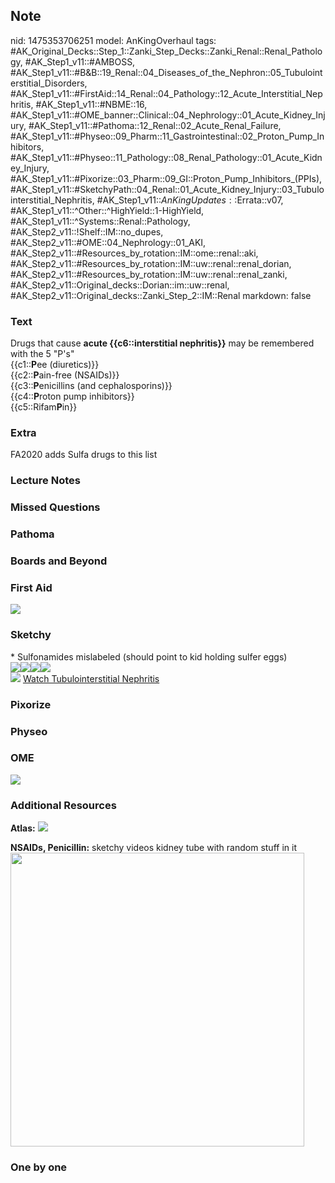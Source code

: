 ## Note
nid: 1475353706251
model: AnKingOverhaul
tags: #AK_Original_Decks::Step_1::Zanki_Step_Decks::Zanki_Renal::Renal_Pathology, #AK_Step1_v11::#AMBOSS, #AK_Step1_v11::#B&B::19_Renal::04_Diseases_of_the_Nephron::05_Tubulointerstitial_Disorders, #AK_Step1_v11::#FirstAid::14_Renal::04_Pathology::12_Acute_Interstitial_Nephritis, #AK_Step1_v11::#NBME::16, #AK_Step1_v11::#OME_banner::Clinical::04_Nephrology::01_Acute_Kidney_Injury, #AK_Step1_v11::#Pathoma::12_Renal::02_Acute_Renal_Failure, #AK_Step1_v11::#Physeo::09_Pharm::11_Gastrointestinal::02_Proton_Pump_Inhibitors, #AK_Step1_v11::#Physeo::11_Pathology::08_Renal_Pathology::01_Acute_Kidney_Injury, #AK_Step1_v11::#Pixorize::03_Pharm::09_GI::Proton_Pump_Inhibitors_(PPIs), #AK_Step1_v11::#SketchyPath::04_Renal::01_Acute_Kidney_Injury::03_Tubulointerstitial_Nephritis, #AK_Step1_v11::$AnKingUpdates::$Errata::v07, #AK_Step1_v11::^Other::^HighYield::1-HighYield, #AK_Step1_v11::^Systems::Renal::Pathology, #AK_Step2_v11::!Shelf::IM::no_dupes, #AK_Step2_v11::#OME::04_Nephrology::01_AKI, #AK_Step2_v11::#Resources_by_rotation::IM::ome::renal::aki, #AK_Step2_v11::#Resources_by_rotation::IM::uw::renal::renal_dorian, #AK_Step2_v11::#Resources_by_rotation::IM::uw::renal::renal_zanki, #AK_Step2_v11::Original_decks::Dorian::im::uw::renal, #AK_Step2_v11::Original_decks::Zanki_Step_2::IM::Renal
markdown: false

### Text
<div>
  Drugs that cause <b>acute {{c6::interstitial nephritis}}</b> may
  be remembered with the 5 "P's"
</div>
<div style="centerbox">
  <div class="mnemonics">
    <div>
      {{c1::<b>P</b>ee (diuretics)}}
    </div>
    <div>
      {{c2::<b>P</b>ain-free (NSAIDs)}}
    </div>
    <div>
      {{c3::<b>P</b>enicillins (and cephalosporins)}}
    </div>
    <div>
      {{c4::<b>P</b>roton pump inhibitors}}
    </div>
    <div>
      {{c5::Rifam<b>P</b>in}}
    </div>
  </div>
</div>

### Extra
FA2020 adds Sulfa drugs to this list

### Lecture Notes


### Missed Questions


### Pathoma


### Boards and Beyond


### First Aid
<img src="tmpzpaNV7.png">

### Sketchy
<div>
  * Sulfonamides mislabeled (should point to kid holding sulfer
  eggs)
</div>
<div><img src=
"Screen%20Shot%202019-11-19%20at%207.49.45%20AM.png"><img src=
"Screen%20Shot%202019-11-19%20at%207.52.06%20AM.png"><img src=
"Screen%20Shot%202019-11-19%20at%207.52.53%20AM.png"><img src=
"Screen%20Shot%202019-11-19%20at%207.53.14%20AM.png"></div><img src="Screen%20Shot%202019-12-28%20at%206.29.28%20PM.JPG">
<a href=
"https://dashboard.sketchy.com/study/medical/courses/medical-pathophysiology/units/medical-pathophysiology-renal/videos/medical-pathophysiology-renal-acute-kidney-injury-tubulointerstitial-nephritis?utm_source=anki&utm_medium=partnership&utm_campaign=february_update&utm_content=medical">
Watch Tubulointerstitial Nephritis</a>

### Pixorize


### Physeo


### OME
<div class="ome-widget">
  <a href=
  "https://onlinemeded.org/spa/nephrology/acute-kidney-injury/acquire?ref=anki">
  <img src="_OME_AnkiFlashcards_Lesson_1.png"></a>
</div>

### Additional Resources
<b>Atlas:</b> <img src="tmp7zCBYb.png" class="resizer">
<div>
  <b>NSAIDs, Penicillin:</b> sketchy videos kidney tube with random
  stuff in it
</div><img src="ain.png" style="width: 470px;" class="resizer">

### One by one


